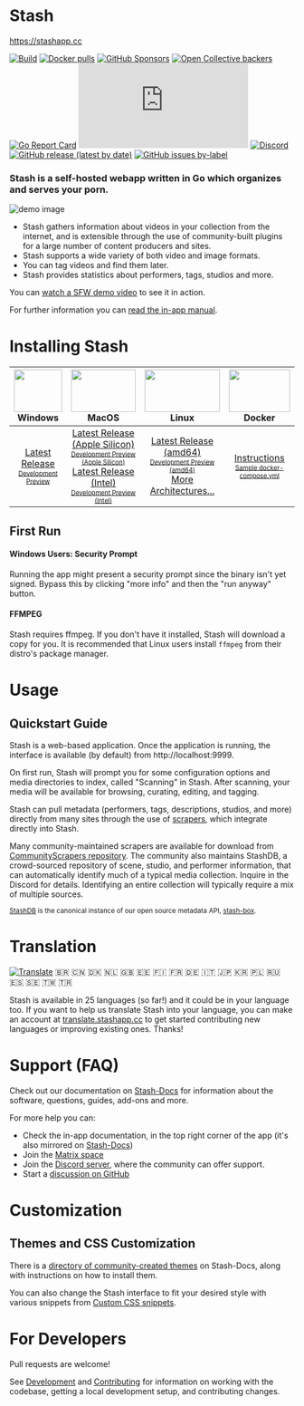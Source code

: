 # Stash
https://stashapp.cc

[![Build](https://github.com/stashapp/stash/actions/workflows/build.yml/badge.svg?branch=develop&event=push)](https://github.com/stashapp/stash/actions/workflows/build.yml)
[![Docker pulls](https://img.shields.io/docker/pulls/stashapp/stash.svg)](https://hub.docker.com/r/stashapp/stash 'DockerHub')
[![GitHub Sponsors](https://img.shields.io/github/sponsors/stashapp?logo=github)](https://github.com/sponsors/stashapp)
[![Open Collective backers](https://img.shields.io/opencollective/backers/stashapp?logo=opencollective)](https://opencollective.com/stashapp)
[![Go Report Card](https://goreportcard.com/badge/github.com/stashapp/stash)](https://goreportcard.com/report/github.com/stashapp/stash)
[![Matrix](https://img.shields.io/matrix/stashapp:unredacted.org?logo=matrix&server_fqdn=matrix.org)](https://matrix.to/#/#stashapp:unredacted.org)
[![Discord](https://img.shields.io/discord/559159668438728723.svg?logo=discord)](https://discord.gg/2TsNFKt)
[![GitHub release (latest by date)](https://img.shields.io/github/v/release/stashapp/stash?logo=github)](https://github.com/stashapp/stash/releases/latest)
[![GitHub issues by-label](https://img.shields.io/github/issues-raw/stashapp/stash/bounty)](https://github.com/stashapp/stash/labels/bounty)

### **Stash is a self-hosted webapp written in Go which organizes and serves your porn.**
![demo image](docs/readme_assets/demo_image.png)

* Stash gathers information about videos in your collection from the internet, and is extensible through the use of community-built plugins for a large number of content producers and sites.
* Stash supports a wide variety of both video and image formats.
* You can tag videos and find them later.
* Stash provides statistics about performers, tags, studios and more.

You can [watch a SFW demo video](https://vimeo.com/545323354) to see it in action.

For further information you can [read the in-app manual](ui/v2.5/src/docs/en).

# Installing Stash

<img src="docs/readme_assets/windows_logo.svg" width="100%" height="75"> Windows | <img src="docs/readme_assets/mac_logo.svg" width="100%" height="75"> MacOS| <img src="docs/readme_assets/linux_logo.svg" width="100%" height="75"> Linux | <img src="docs/readme_assets/docker_logo.svg" width="100%" height="75"> Docker
:---:|:---:|:---:|:---:
[Latest Release](https://github.com/stashapp/stash/releases/latest/download/stash-win.exe) <br /> <sup><sub>[Development Preview](https://github.com/stashapp/stash/releases/download/latest_develop/stash-win.exe)</sub></sup> | [Latest Release (Apple Silicon)](https://github.com/stashapp/stash/releases/latest/download/stash-macos-applesilicon) <br /> <sup><sub>[Development Preview (Apple Silicon)](https://github.com/stashapp/stash/releases/download/latest_develop/stash-macos-applesilicon)</sub></sup> <br />[Latest Release (Intel)](https://github.com/stashapp/stash/releases/latest/download/stash-macos-intel) <br /> <sup><sub>[Development Preview (Intel)](https://github.com/stashapp/stash/releases/download/latest_develop/stash-macos-intel)</sub></sup> | [Latest Release (amd64)](https://github.com/stashapp/stash/releases/latest/download/stash-linux) <br /> <sup><sub>[Development Preview (amd64)](https://github.com/stashapp/stash/releases/download/latest_develop/stash-linux)</sub></sup> <br /> [More Architectures...](https://github.com/stashapp/stash/releases/latest) | [Instructions](docker/production/README.md) <br /> <sup><sub> [Sample docker-compose.yml](docker/production/docker-compose.yml)</sub></sup>

## First Run
#### Windows Users: Security Prompt
Running the app might present a security prompt since the binary isn't yet signed. Bypass this by clicking "more info" and then the "run anyway" button.
#### FFMPEG
Stash requires ffmpeg. If you don't have it installed, Stash will download a copy for you. It is recommended that Linux users install `ffmpeg` from their distro's package manager.

# Usage

## Quickstart Guide
Stash is a web-based application. Once the application is running, the interface is available (by default) from http://localhost:9999.

On first run, Stash will prompt you for some configuration options and media directories to index, called "Scanning" in Stash. After scanning, your media will be available for browsing, curating, editing, and tagging.

Stash can pull metadata (performers, tags, descriptions, studios, and more) directly from many sites through the use of [scrapers](https://github.com/stashapp/stash/tree/develop/ui/v2.5/src/docs/en/Scraping.md), which integrate directly into Stash.

Many community-maintained scrapers are available for download from [CommunityScrapers repository](https://github.com/stashapp/CommunityScrapers). The community also maintains StashDB, a crowd-sourced repository of scene, studio, and performer information, that can automatically identify much of a typical media collection. Inquire in the Discord for details. Identifying an entire collection will typically require a mix of multiple sources. 

<sub>[StashDB](http://stashdb.org) is the canonical instance of our open source metadata API, [stash-box](https://github.com/stashapp/stash-box).</sub>

# Translation
[![Translate](https://translate.stashapp.cc/widgets/stash/-/stash-desktop-client/svg-badge.svg)](https://translate.stashapp.cc/engage/stash/)
🇧🇷 🇨🇳 🇩🇰 🇳🇱 🇬🇧 🇪🇪 🇫🇮 🇫🇷 🇩🇪 🇮🇹 🇯🇵 🇰🇷 🇵🇱 🇷🇺 🇪🇸 🇸🇪 🇹🇼 🇹🇷

Stash is available in 25 languages (so far!) and it could be in your language too. If you want to help us translate Stash into your language, you can make an account at [translate.stashapp.cc](https://translate.stashapp.cc/projects/stash/stash-desktop-client/) to get started contributing new languages or improving existing ones. Thanks!

# Support (FAQ)

Check out our documentation on [Stash-Docs](https://docs.stashapp.cc) for information about the software, questions, guides, add-ons and more. 

For more help you can:
* Check the in-app documentation, in the top right corner of the app (it's also mirrored on [Stash-Docs](https://docs.stashapp.cc/in-app-manual))
* Join the [Matrix space](https://matrix.to/#/#stashapp:unredacted.org)
* Join the [Discord server](https://discord.gg/2TsNFKt), where the community can offer support.
* Start a [discussion on GitHub](https://github.com/stashapp/stash/discussions)

# Customization

## Themes and CSS Customization
There is a [directory of community-created themes](https://docs.stashapp.cc/user-interface-ui/themes) on Stash-Docs, along with instructions on how to install them.

You can also change the Stash interface to fit your desired style with various snippets from [Custom CSS snippets](https://docs.stashapp.cc/user-interface-ui/custom-css-snippets).

# For Developers

Pull requests are welcome! 

See [Development](docs/DEVELOPMENT.md) and [Contributing](docs/CONTRIBUTING.md) for information on working with the codebase, getting a local development setup, and contributing changes.
